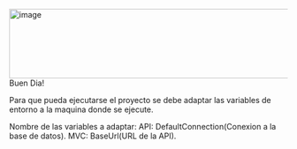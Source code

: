 <img width="598" height="126" alt="image" src="https://github.com/user-attachments/assets/9e832df1-c439-444b-8b0d-25c140a4c6a4" />Buen Dia!

Para que pueda ejecutarse el proyecto se debe adaptar las variables de entorno a la maquina donde se ejecute.

Nombre de las variables a adaptar:
API:
DefaultConnection(Conexion a la base de datos).
MVC:
BaseUrl(URL de la API).
